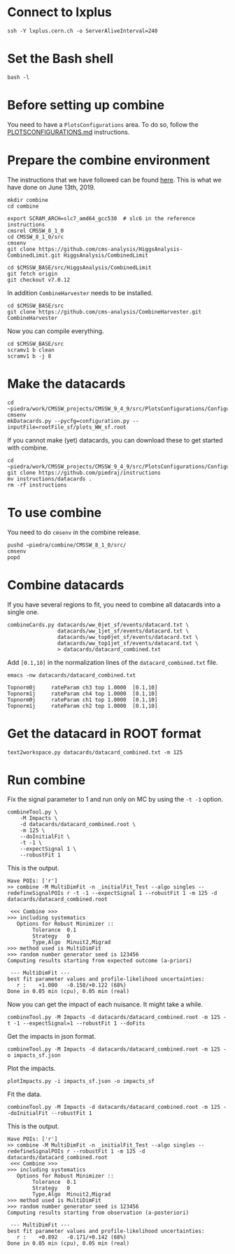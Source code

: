 # Connect to lxplus

    ssh -Y lxplus.cern.ch -o ServerAliveInterval=240


# Set the Bash shell

    bash -l


# Before setting up combine

You need to have a `PlotsConfigurations` area. To do so, follow the [PLOTSCONFIGURATIONS.md](https://github.com/piedraj/instructions/blob/master/PLOTSCONFIGURATIONS.md) instructions.


# Prepare the combine environment

The instructions that we have followed can be found [here](https://github.com/nucleosynthesis/HiggsAnalysis-CombinedLimit/wiki/gettingstarted#root6-slc6-release-cmssw_8_1_x---recommended-version). This is what we have done on June 13th, 2019.

    mkdir combine
    cd combine

    export SCRAM_ARCH=slc7_amd64_gcc530  # slc6 in the reference instructions
    cmsrel CMSSW_8_1_0
    cd CMSSW_8_1_0/src 
    cmsenv
    git clone https://github.com/cms-analysis/HiggsAnalysis-CombinedLimit.git HiggsAnalysis/CombinedLimit

    cd $CMSSW_BASE/src/HiggsAnalysis/CombinedLimit
    git fetch origin
    git checkout v7.0.12

In addition `CombineHarvester` needs to be installed.

    cd $CMSSW_BASE/src
    git clone https://github.com/cms-analysis/CombineHarvester.git CombineHarvester

Now you can compile everything.

    cd $CMSSW_BASE/src
    scramv1 b clean
    scramv1 b -j 8


# Make the datacards

    cd ~piedra/work/CMSSW_projects/CMSSW_9_4_9/src/PlotsConfigurations/Configurations/VH2j/Full2017
    cmsenv
    mkDatacards.py --pycfg=configuration.py --inputFile=rootFile_sf/plots_WW_sf.root

If you cannot make (yet) datacards, you can download these to get started with combine.

    cd ~piedra/work/CMSSW_projects/CMSSW_9_4_9/src/PlotsConfigurations/Configurations/VH2j/Full2017
    git clone https://github.com/piedraj/instructions
    mv instructions/datacards .
    rm -rf instructions


# To use combine

You need to do `cmsenv` in the combine release.

    pushd ~piedra/combine/CMSSW_8_1_0/src/
    cmsenv
    popd


# Combine datacards

If you have several regions to fit, you need to combine all datacards into a single one.

    combineCards.py datacards/ww_0jet_sf/events/datacard.txt \
                    datacards/ww_1jet_sf/events/datacard.txt \
                    datacards/ww_top0jet_sf/events/datacard.txt \
                    datacards/ww_top1jet_sf/events/datacard.txt \
                    > datacards/datacard_combined.txt

Add `[0.1,10]` in the normalization lines of the `datacard_combined.txt` file.

    emacs -nw datacards/datacard_combined.txt

    Topnorm0j     rateParam ch3 top 1.0000  [0.1,10]
    Topnorm1j     rateParam ch4 top 1.0000  [0.1,10]
    Topnorm0j     rateParam ch1 top 1.0000  [0.1,10]
    Topnorm1j     rateParam ch2 top 1.0000  [0.1,10]


# Get the datacard in ROOT format

    text2workspace.py datacards/datacard_combined.txt -m 125


# Run combine

Fix the signal parameter to 1 and run only on MC by using the `-t -1` option.

    combineTool.py \
        -M Impacts \
        -d datacards/datacard_combined.root \
        -m 125 \
        --doInitialFit \
        -t -1 \
        --expectSignal 1 \
        --robustFit 1

This is the output.

    Have POIs: ['r']
    >> combine -M MultiDimFit -n _initialFit_Test --algo singles --redefineSignalPOIs r -t -1 --expectSignal 1 --robustFit 1 -m 125 -d datacards/datacard_combined.root

     <<< Combine >>> 
    >>> including systematics
       Options for Robust Minimizer :: 
            Tolerance  0.1
            Strategy   0
            Type,Algo  Minuit2,Migrad
    >>> method used is MultiDimFit
    >>> random number generator seed is 123456
    Computing results starting from expected outcome (a-priori)
    
     --- MultiDimFit ---
    best fit parameter values and profile-likelihood uncertainties: 
       r :    +1.000   -0.158/+0.122 (68%)
    Done in 0.05 min (cpu), 0.05 min (real)

Now you can get the impact of each nuisance. It might take a while.

    combineTool.py -M Impacts -d datacards/datacard_combined.root -m 125 -t -1 --expectSignal=1 --robustFit 1 --doFits

Get the impacts in json format.

    combineTool.py -M Impacts -d datacards/datacard_combined.root -m 125 -o impacts_sf.json

Plot the impacts.

    plotImpacts.py -i impacts_sf.json -o impacts_sf

Fit the data.

    combineTool.py -M Impacts -d datacards/datacard_combined.root -m 125 --doInitialFit --robustFit 1

This is the output.

    Have POIs: ['r']
    >> combine -M MultiDimFit -n _initialFit_Test --algo singles --redefineSignalPOIs r --robustFit 1 -m 125 -d datacards/datacard_combined.root
     <<< Combine >>> 
    >>> including systematics
       Options for Robust Minimizer :: 
            Tolerance  0.1
            Strategy   0
            Type,Algo  Minuit2,Migrad
    >>> method used is MultiDimFit
    >>> random number generator seed is 123456
    Computing results starting from observation (a-posteriori)
    
     --- MultiDimFit ---
    best fit parameter values and profile-likelihood uncertainties: 
       r :    +0.892   -0.171/+0.142 (68%)
    Done in 0.05 min (cpu), 0.05 min (real)
